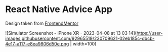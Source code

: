 # React Native Advice App 

Design taken from [FrontendMentor](https://www.frontendmentor.io/)  

![Simulator Screenshot - iPhone XR - 2023-04-08 at 13 03 14](https://user-images.githubusercontent.com/92965519/230709621-02eb185c-dbcb-4e17-a117-e8ea9806d50e.png | width=100)
